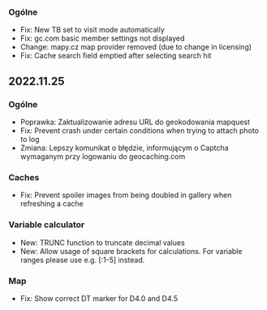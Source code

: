 
### Ogólne
- Fix: New TB set to visit mode automatically
- Fix: gc.com basic member settings not displayed
- Change: mapy.cz map provider removed (due to change in licensing)
- Fix: Cache search field emptied after selecting search hit

## 2022.11.25

### Ogólne
- Poprawka: Zaktualizowanie adresu URL do geokodowania mapquest
- Fix: Prevent crash under certain conditions when trying to attach photo to log
- Zmiana: Lepszy komunikat o błędzie, informującym o Captcha wymaganym przy logowaniu do geocaching.com

### Caches
- Fix: Prevent spoiler images from being doubled in gallery when refreshing a cache

### Variable calculator
- New: TRUNC function to truncate decimal values
- New: Allow usage of square brackets for calculations. For variable ranges please use e.g. \[:1-5\] instead.

### Map
- Fix: Show correct DT marker for D4.0 and D4.5
